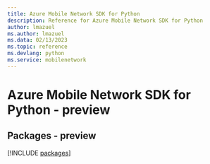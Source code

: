 ```yaml
---
title: Azure Mobile Network SDK for Python
description: Reference for Azure Mobile Network SDK for Python
author: lmazuel
ms.author: lmazuel
ms.data: 02/13/2023
ms.topic: reference
ms.devlang: python
ms.service: mobilenetwork
---
```

# Azure Mobile Network SDK for Python - preview
## Packages - preview
[!INCLUDE [packages](mobile-network-index.md)]